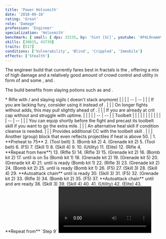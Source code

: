 ```yaml
---
title: 'Power Holosmith'
date: '2018-09-18'
rating: 'Great'
role: 'Damage'
profession: 'Engineer'
specialization: 'Holosmith'
benchmark: { small: { dps: 33235, by: 'hint [SC]', youtube: '8P4L9nammVk' } }
skills: [30815, 43739]
traits: [517]
conditions: ['Vulnerability', 'Blind', 'Crippled', 'Immobile']
effects: ['Stealth']
---
```


The engineer build that currently fares best in fractals is the <Specialization text="Power Holosmith" name="holosmith"/>, offering a mix of high damage and a relatively good amount of crowd control and utility in form of <Condition name="vulnerability"/> and some <Condition name="Blind"/>, <Condition name="Crippled"/> and <Condition name="Immobile"/>.

The build benefits from slaying potions such as <Item id="50082"/> and <Item name="Impact" type="Sigil"/>.

<Divider text="Equipment"/>

<Grid>
<GridItem sm="4">
<Armor weight="Medium" helmId="48087" helmRuneId="24836" helmRuneCount="6" helmAffix="Berserker" helmRune="Scholar" shouldersId="48089" shouldersRuneId="24836" shouldersRuneCount="6" shouldersAffix="Berserker" shouldersRune="Scholar" coatId="48085" coatRuneId="24836" coatRuneCount="6" coatAffix="Berserker" coatRune="Scholar" glovesId="48086" glovesRuneId="24836" glovesRuneCount="6" glovesAffix="Berserker" glovesRune="Scholar" leggingsId="48088" leggingsRuneId="24836" leggingsRuneCount="6" leggingsAffix="Berserker" leggingsRune="Scholar" bootsId="48084" bootsRuneId="24836" bootsRuneCount="6" bootsAffix="Berserker" bootsRune="Scholar"/>
</GridItem>

<GridItem sm="4">
<Weapons weapon1MainId="46768" weapon1MainSigil1Id="24615" weapon1MainSigil2Id="24868" weapon1MainType="Rifle" weapon1MainAffix="Berserker" weapon1MainSigil1="Force" weapon1MainSigil2="Impact"/>

<Card title="Alternative weapons">
* Rifle with <Item id="36053" disableText/> / <Item id="24615" disableText/> and slaying sigils  
  (<Item id="36054"/> doesn't stack anymore)
</Card>
</GridItem>

<GridItem sm="4">
<BackAndTrinkets backItemId="49390" backItemAffix="Berserker" accessory1Id="39233" accessory1Affix="Berserker" accessory2Id="39232" accessory2Affix="Berserker" amuletId="39273" amuletAffix="Berserker" ring1Id="75669" ring1Affix="Berserker" ring2Id="76024" ring2Affix="Berserker"/>

<Consumables foodId="41569" utilityId="67530" infusionId="37131"/>
</GridItem>
</Grid>

<Divider text="Build"/>

<Grid>
<GridItem sm="7">
<Traits traits1Id="38" traits1="Firearms" traits1SelectedIds="1914,1923,526" traits2Id="6" traits2="Explosives" traits2SelectedIds="1882,1892,1541" traits3Id="57" traits3="Holosmith" traits3SelectedIds="2106,2152,2064"/>

<Card title="Situational Traits">
| | |
| -- | -- |
| <Trait id="1923" size="big" disableText/> | If you are lacking fury, consider using it instead of <Trait id="2006"/>. |
| <Trait id="505" size="big" disableText/> | On longer fights without adds, this may pull slightly ahead of <Trait id="1541"/>. |
| <Trait name="Sanguine Array" size="big" disableText/> | If you are already at crit cap without <Trait name="High Caliber"/> and struggle with <Boon name="Might"/> uptime. |
</Card>
</GridItem>

<GridItem sm="5">
<Skills healId="40507" utility1Id="5812" utility2Id="6020" utility3Id="42842" eliteId="42009"/>

<Card title="Additional Skills">
| | |
| -- | -- |
| Toolbelt | <Skill id="43845" size="big" disableText/><Skill id="5813" size="big" disableText/><Skill id="6172" size="big" disableText/><Skill id="42163" size="big" disableText/> |
| <Skill id="5812" size="big" disableText/> |<Skill id="5842" size="big" disableText/><Skill id="5823" size="big" disableText/><Skill id="5822" size="big" disableText/><Skill id="5824" size="big" disableText/><Skill id="5939" size="big" disableText/> |
| <Skill id="6020" size="big" disableText/> |<Skill id="5806" size="big" disableText/><Skill id="5807" size="big" disableText/><Skill id="5808" size="big" disableText/><Skill id="5809" size="big" disableText/><Skill id="5810" size="big" disableText/> |
</Card>

<Card title="Situational Skills">
| | |
| -- | -- |
| <Skill id="5977" size="big" disableText/> | You can equip <Skill id="5927"/> shortly before the fight and precast its toolbelt skill if you want to go the extra mile. |
| <Skill id="5857" size="big" disableText/> | An alternative heal skill if condition cleanse is needed. |
| <Skill id="21659" size="big" disableText/> | Provides additional CC with the toolbelt skill <Skill id="21661"/>. |
| <Skill id="43739" size="big" disableText/> | Another (group) block that even reflects projectiles if heat is above 50. |
</Card>
</GridItem>
</Grid>

<Divider text="Details"/>

<Grid>
<GridItem sm="7">
<Card title="Rotation">
1. **Preheat to 75**
2. <Skill name="Big Ol Bomb" profession="Engineer"/> (Tool belt)
3. <Skill id="5823" profession="Engineer"/> (Bomb kit 2)
4. <Skill name="Shrapnel Grenade" profession="Engineer"/> (Grenade kit 2)
5. <Skill name="Grenade Barrage" profession="Engineer"/> (Tool belt)
6. <Skill name="Engage Photon Forge" profession="Engineer"/> (F5)
    7. <Skill name="Corona Burst" profession="Engineer"/> (Skill 1)
    8. <Skill name="Photon Blitz" profession="Engineer"/> (Skill 4)
    9. <Skill id="43937" profession="Engineer"/>
10. <Skill name="Laser Disk" profession="Engineer"/> (Utility)
11. <Skill name="Prime Light Beam" profession="Engineer"/> (Elite)
12. <Skill name="Overcharged Shot" profession="Engineer"/> (Rifle 4, **Repeat from here**)
13. <Skill name="Jump Shot" profession="Engineer"/>(Rifle 5)
14. <Skill name="Blunderbuss" profession="Engineer"/> (Rifle 3)
15. <Skill name="Shrapnel Grenade" profession="Engineer"/> (Grenade kit 2)
16. <Skill id="5823" profession="Engineer"/> (Bomb kit 2)
    17. <Skill id="5842" profession="Engineer"/> until <Skill id="5823" profession="Engineer"/> is on 5s (Bomb kit 1)
18. <Skill name="Shrapnel Grenade" profession="Engineer"/> (Grenade kit 2)
19. <Skill name="Poison Grenade" profession="Engineer"/> (Grenade kit 5)
20. <Skill name="Freeze Grenade" profession="Engineer"/> (Grenade kit 4)
21. <Skill id="5842" profession="Engineer"/> until <Skill id="5823" profession="Engineer"/> is ready (Bomb kit 1)
22. <Skill name="Blunderbuss" profession="Engineer"/> (Rifle 3)
23. <Skill name="Shrapnel Grenade" profession="Engineer"/> (Grenade kit 2)
24. <Skill id="5823" profession="Engineer"/> (Bomb kit 2)
    25. <Skill id="5842" profession="Engineer"/> until <Skill name="Engage Photon Forge" profession="Engineer"/> is ready (Bomb kit 1)
26. <Skill name="Engage Photon Forge" profession="Engineer"/> (F5)
    27. <Skill name="Corona Burst" profession="Engineer"/> (Skill 3)
    28. <Skill name="Photon Blitz" profession="Engineer"/> (Skill 4)
    29. **Autoattack chain** until <Skill name="Corona Burst" profession="Engineer"/> is ready
    30. <Skill name="Corona Burst" profession="Engineer"/> (Skill 3)
    31. <Skill name="Deactivate Photon Forge" profession="Engineer"/> (F5)
32. <Skill name="Shrapnel Grenade" profession="Engineer"/>(Grenade kit 2)
33. <Skill name="Blunderbuss" profession="Engineer"/> (Rifle 3)
34. <Skill id="5823" profession="Engineer"/> (Bomb kit 2)
35. <Skill name="Engage Photon Forge" profession="Engineer"/> (F5)
    37. **Autoattack chain** until <Skill name="Corona Burst" profession="Engineer" disableText/> and <Skill name="Photon Blitz" profession="Engineer" disableText/> are ready
    38. <Skill name="Corona Burst " profession="Engineer"/>(Skill 3)
    39. <Skill name="Photon Blitz" profession="Engineer"/> (Skill 4)
    40. <Skill id="43937" profession="Engineer"/>
41. <Skill name="Laser Disk " profession="Engineer"/> (Utility)
42. <Skill name="Prime Light Beam" profession="Engineer"/> (Elite)
43. **Repeat from** `Step 9`
</Card>
</GridItem>

<GridItem sm="5">
<Video youtube="8P4L9nammVk" title="Huge Hitbox: 33.2k DPS by hint [SC]"/> 
<Card title="Notes and tips">
* Don't interrupt your auto attack chain in Photon Forge
* Use your hardest hitting skills under the effect of the <Trait id="2106"/> (and possibly <Trait id="2122"/>) buff. These include the landing damage from <Skill id="6005"/>, <Skill id="6153"/> and <Skill id="42009"/>. Keep in mind that <Trait id="2106"/> consumes its charges while <Trait id="2122"/> is a duration buff.
* Try to utilize your toolbelt skills off cooldown with <Skill id="42163"/> only being used above 50 heat.
* Make sure to use Corona Burst towards the end of your <Skill id ="42938"/> in order to have the <Boon name ="stability"/> from <Trait id="2152"/> preventing knockback from <Skill id="6154"/>.
* Make use of <Skill id="5808"/> and <Skill id="5824"/> to mitigate damage in add heavy fights.
* <Skill id="5939"/> can help in controlling movement of enemies without breakbar. 
* Even though <Trait id="2064"/> counters the initial damage of overheating, it still does almost 4k damage over time so consider leaving Photon Forge early if you are at low health even at the cost of some DPS.

You can switch to <Specialization name="scrapper"/> and equip <Skill id="30815"/> if you need <Effect name="stealth"/> for longer passages (e.g. [Twilight Oasis Fractal](https://discretize.eu/fractals/twilight-oasis)). It provides >40 seconds for the whole group. A smoke field can also be provided by <Skill id="5824"/> to blast <Effect name="stealth"/>.
</Card>
<Card title="CC skills">
| | |
| -- | -- |
| <Skill id="5813"/> | 332 damage |
| <Skill id="6154"/> | 232 damage |
| <Skill id="42009"/> | 232 damage |
| Holographic Shockwave | 232 damage |
| <Skill id="21661"/> | 100 damage |
</Card>
</GridItem>

</Grid>

